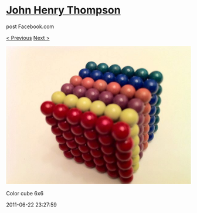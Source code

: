 # [John Henry Thompson](../README.md)
post Facebook.com

[< Previous](2011-06-22-6.md) [Next >](2011-06-22-8.md)

[![](../media/2011-06-22/Magnetic-Balls-Color-cube-6x6.jpg)](../README.md)

Color cube 6x6

2011-06-22 23:27:59